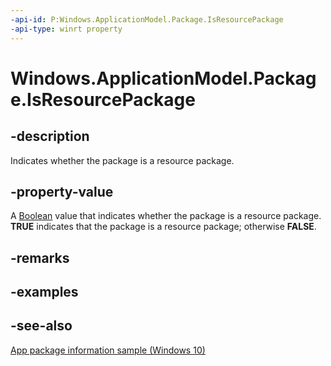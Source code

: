 ----api-id: P:Windows.ApplicationModel.Package.IsResourcePackage
-api-type: winrt property
---<!-- Property syntaxpublic bool IsResourcePackage { get; }--># Windows.ApplicationModel.Package.IsResourcePackage## -descriptionIndicates whether the package is a resource package.## -property-valueA [Boolean](https://msdn.microsoft.com/library/system.boolean.aspx) value that indicates whether the package is a resource package. **TRUE** indicates that the package is a resource package; otherwise **FALSE**.## -remarks## -examples## -see-also[App package information sample (Windows 10)](http://go.microsoft.com/fwlink/p/?LinkId=620581)